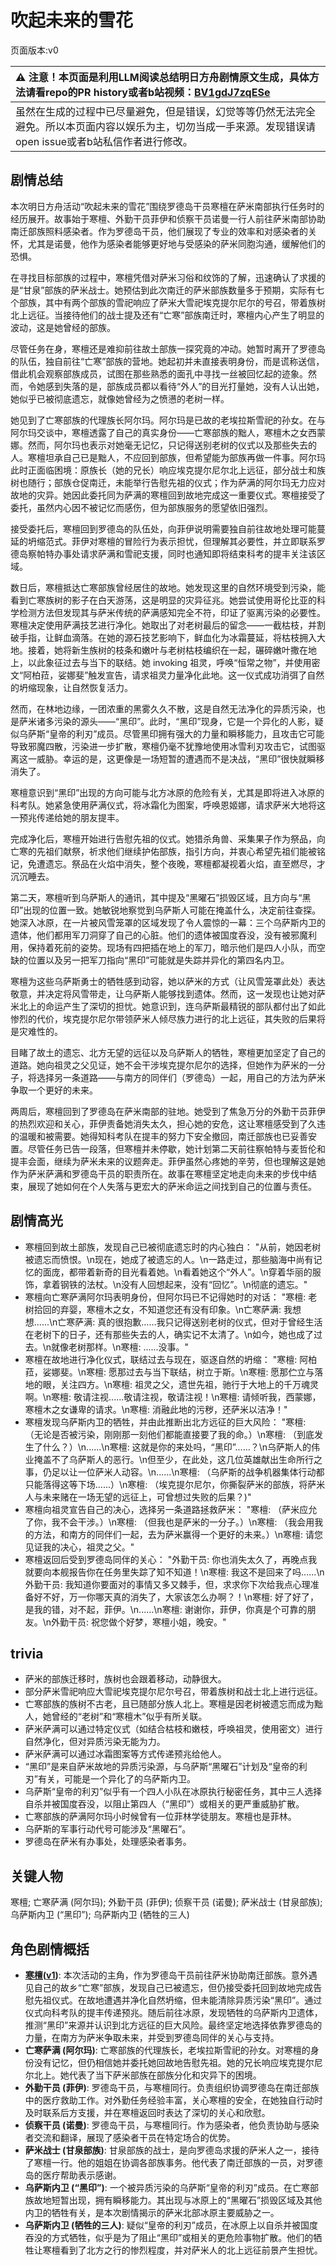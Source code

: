 # 吹起未来的雪花
页面版本:v0
 

| :warning: 注意！本页面是利用LLM阅读总结明日方舟剧情原文生成，具体方法请看repo的PR history或者b站视频：[BV1gdJ7zqESe](https://www.bilibili.com/video/BV1gdJ7zqESe/)         |
|:----------------------------|
| 虽然在生成的过程中已尽量避免，但是错误，幻觉等等仍然无法完全避免。所以本页面内容以娱乐为主，切勿当成一手来源。发现错误请open issue或者b站私信作者进行修改。|



## 剧情总结
本次明日方舟活动“吹起未来的雪花”围绕罗德岛干员寒檀在萨米南部执行任务时的经历展开。故事始于寒檀、外勤干员菲伊和侦察干员诺曼一行人前往萨米南部协助南迁部族照料感染者。作为罗德岛干员，他们展现了专业的效率和对感染者的关怀，尤其是诺曼，他作为感染者能够更好地与受感染的萨米同胞沟通，缓解他们的恐惧。

在寻找目标部族的过程中，寒檀凭借对萨米习俗和纹饰的了解，迅速确认了求援的是“甘泉”部族的萨米战士。她预估到此次南迁的萨米部族数量多于预期，实际有七个部族，其中有两个部族的雪祀响应了萨米大雪祀埃克提尔尼尔的号召，带着族树北上远征。当接待他们的战士提及还有“亡寒”部族南迁时，寒檀内心产生了明显的波动，这是她曾经的部族。

尽管任务在身，寒檀还是难抑前往故土部族一探究竟的冲动。她暂时离开了罗德岛的队伍，独自前往“亡寒”部族的营地。她起初并未直接表明身份，而是谎称送信，借此机会观察部族成员，试图在那些熟悉的面孔中寻找一丝被回忆起的迹象。然而，令她感到失落的是，部族成员都以看待“外人”的目光打量她，没有人认出她，她似乎已被彻底遗忘，就像她曾经为之愤懑的老树一样。

她见到了亡寒部族的代理族长阿尔玛。阿尔玛是已故的老埃拉斯雪祀的孙女。在与阿尔玛交谈中，寒檀透露了自己的真实身份——亡寒部族的黜人，寒檀木之女西蒙娜。然而，阿尔玛也表示对她毫无记忆，只记得送别老树的仪式以及那些失去的人。寒檀坦承自己已是黜人，不应回到部族，但希望能为部族再做一件事。阿尔玛此时正面临困境：原族长（她的兄长）响应埃克提尔尼尔北上远征，部分战士和族树也随行；部族仓促南迁，未能举行告慰先祖的仪式；作为萨满的阿尔玛无力应对故地的灾异。她因此委托同为萨满的寒檀回到故地完成这一重要仪式。寒檀接受了委托，虽然内心因不被记忆而感伤，但为部族服务的愿望依旧强烈。

接受委托后，寒檀回到罗德岛的队伍处，向菲伊说明需要独自前往故地处理可能蔓延的坍缩范式。菲伊对寒檀的冒险行为表示担忧，但理解其必要性，并立即联系罗德岛察帕特办事处请求萨满和雪祀支援，同时也通知即将结束科考的提丰关注该区域。

数日后，寒檀抵达亡寒部族曾经居住的故地。她发现这里的自然环境受到污染，能看到亡寒族树的影子在白天游荡，这是明显的灾异征兆。她尝试使用哥伦比亚的科学检测方法但发现其与萨米传统的萨满感知完全不符，印证了驱离污染的必要性。寒檀决定使用萨满技艺进行净化。她取出了对老树最后的留念——一截枯枝，并割破手指，让鲜血滴落。在她的源石技艺影响下，鲜血化为冰霜蔓延，将枯枝拥入大地。接着，她将新生族树的枝条和嫩叶与老树枯枝编织在一起，碾碎嫩叶撒在地上，以此象征过去与当下的联结。她 invoking 祖灵，呼唤“恒常之物”，并使用密文“阿柏菈，娑娜斐”触发宣告，请求祖灵力量净化此地。这一仪式成功消弭了自然的坍缩现象，让自然恢复活力。

然而，在林地边缘，一团浓重的黑雾久久不散，这是自然无法净化的异质污染，也是萨米诸多污染的源头——“黑印”。此时，“黑印”现身，它是一个异化的人影，疑似乌萨斯“皇帝的利刃”成员。尽管黑印拥有强大的力量和瞬移能力，且攻击它可能导致邪魔四散，污染进一步扩散，寒檀仍毫不犹豫地使用冰雪利刃攻击它，试图驱离这一威胁。幸运的是，这更像是一场短暂的遭遇而不是决战，“黑印”很快就瞬移消失了。

寒檀意识到“黑印”出现的方向可能与北方冰原的危险有关，尤其是即将进入冰原的科考队。她紧急使用萨满仪式，将冰霜化为图案，呼唤恩姬娜，请求萨米大地将这一预兆传递给她的朋友提丰。

完成净化后，寒檀开始进行告慰先祖的仪式。她猎杀角兽、采集果子作为祭品，向亡寒的先祖们献祭，祈求他们继续护佑部族，指引方向，并衷心希望先祖们能被铭记，免遭遗忘。祭品在火焰中消失，整个夜晚，寒檀都凝视着火焰，直至燃尽，才沉沉睡去。

第二天，寒檀听到乌萨斯人的通讯，其中提及“黑曜石”损毁区域，且方向与“黑印”出现的位置一致。她敏锐地察觉到乌萨斯人可能在掩盖什么，决定前往查探。她深入冰原，在一片被风雪笼罩的区域发现了令人震惊的一幕：三个乌萨斯内卫的遗体，他们都用军刀洞穿了自己的心脏。他们的遗体被国度吞没，没有被邪魔利用，保持着死前的姿势。现场有四把插在地上的军刀，暗示他们是四人小队，而空缺的位置以及另一把军刀指向“黑印”可能就是失踪并异化的第四名内卫。

寒檀为这些乌萨斯勇士的牺牲感到动容，她以萨米的方式（让风雪笼罩此处）表达敬意，并决定将风雪带走，让乌萨斯人能够找到遗体。然而，这一发现也让她对萨米北上的命运产生了深切的担忧。她意识到，连乌萨斯最精锐的部队都付出了如此惨烈的代价，埃克提尔尼尔带领萨米人倾尽族力进行的北上远征，其失败的后果将是灾难性的。

目睹了故土的遗忘、北方无望的远征以及乌萨斯人的牺牲，寒檀更加坚定了自己的道路。她向祖灵之父见证，她不会干涉埃克提尔尼尔的选择，但她作为萨米的一分子，将选择另一条道路——与南方的同伴们（罗德岛）一起，用自己的方法为萨米争取一个更好的未来。

两周后，寒檀回到了罗德岛在萨米南部的驻地。她受到了焦急万分的外勤干员菲伊的热烈欢迎和关心，菲伊责备她消失太久，担心她的安危，这让寒檀感受到了久违的温暖和被需要。她得知科考队在提丰的努力下安全撤回，南迁部族也已妥善安置。尽管任务已告一段落，但寒檀并未停歇，她计划第二天前往察帕特与麦哲伦和提丰会面，继续为萨米未来的议题奔走。菲伊虽然心疼她的辛劳，但也理解这是她作为萨米萨满和罗德岛干员的职责所在。故事在寒檀坚定地走向未来的步伐中结束，展现了她如何在个人失落与更宏大的萨米命运之间找到自己的位置与责任。
## 剧情高光
-   寒檀回到故土部族，发现自己已被彻底遗忘时的内心独白：
    "从前，她因老树被遗忘而愤恨。\n现在，她成了被遗忘的人。\n一路走过，那些脑海中尚有记忆的面庞，都带着新奇的目光看着她。\n看着她这个“外人”。\n穿着华丽的服饰，拿着钢铁的法杖。\n没有人回想起来，没有“回忆”。\n彻底的遗忘。"
-   寒檀向亡寒萨满阿尔玛表明身份，但阿尔玛已不记得她时的对话：
    "寒檀: 老树拾回的弃婴，寒檀木之女，不知道您还有没有印象。\n亡寒萨满: 我想想......\n亡寒萨满: 真的很抱歉......我只记得送别老树的仪式，但对于曾经生活在老树下的日子，还有那些失去的人，确实记不太清了。\n如今，她也成了过去。\n就像老树那样。\n寒檀: ......没事。"
-   寒檀在故地进行净化仪式，联结过去与现在，驱逐自然的坍缩：
    "寒檀: 阿柏菈，娑娜斐。\n寒檀: 愿那过去与当下联结，树立于斯。\n寒檀: 愿那伫立与落地的眼，关注四方。\n寒檀: 祖灵之父，遗世先祖，驰行于大地上的千万魂灵啊。\n寒檀: 敬请注视......敬请注视，敬请注视！\n寒檀: 请倾听我，西蒙娜，寒檀木之女谦卑的请求。\n寒檀: 消融此地的污秽，还萨米以洁净！"
-   寒檀发现乌萨斯内卫的牺牲，并由此推断出北方远征的巨大风险：
    "寒檀: （无论是否被污染，刚刚那一刻他们都能直接要了我的命。）\n寒檀: （到底发生了什么？）\n......\n寒檀: 这就是你的来处吗，“黑印”......？\n乌萨斯人的伟业掩盖不了乌萨斯人的恶行。\n但至少，在此处，这几位英雄献出生命所行之事，仍足以让一位萨米人动容。\n......\n寒檀: （乌萨斯的战争机器集体行动都只能落得这等下场......）\n寒檀: （埃克提尔尼尔，你撕裂萨米的部族，将萨米人与未来赌在一场无望的远征上，可曾想过失败的后果？)"
-   寒檀向祖灵宣告自己的决心，选择另一条道路拯救萨米：
    "寒檀: （萨米应允了你，我不会干涉。）\n寒檀: （但我也是萨米的一分子。）\n寒檀: （我会用我的方法，和南方的同伴们一起，去为萨米赢得一个更好的未来。）\n寒檀: 请您见证我的决心，祖灵之父。"
-   寒檀返回后受到罗德岛同伴的关心：
    "外勤干员: 你也消失太久了，再晚点我就要向本舰报告你在任务里失踪了知不知道！\n寒檀: 我这不是回来了吗......\n外勤干员: 我知道你要面对的事情又多又棘手，但，求求你下次给我点心理准备好不好，万一你哪天真的消失了，大家该怎么办啊？！\n寒檀: 好了好了，是我的错，对不起，菲伊。\n......\n寒檀: 谢谢你，菲伊，你真是个可靠的朋友。\n外勤干员: 祝您做个好梦，寒檀小姐，晚安。"
## trivia
-   萨米的部族迁移时，族树也会跟着移动，动静很大。
-   部分萨米雪祀响应大雪祀埃克提尔尼尔号召，带着族树和战士北上进行远征。
-   亡寒部族的族树不古老，且已随部分族人北上。寒檀是因老树被遗忘而成为黜人，她曾经的“老树”和“寒檀木”似乎有所关联。
-   萨米萨满可以通过特定仪式（如结合枯枝和嫩枝，呼唤祖灵，使用密文）进行自然净化，但对异质污染无能为力。
-   萨米萨满可以通过冰霜图案等方式传递预兆给他人。
-   “黑印”是来自萨米故地的异质污染源，与乌萨斯“黑曜石”计划及“皇帝的利刃”有关，可能是一个异化了的乌萨斯内卫。
-   乌萨斯“皇帝的利刃”似乎有一个四人小队在冰原执行秘密任务，其中三人选择自杀并被国度吞没，以阻止第四人（“黑印”）或相关的更严重威胁扩散。
-   亡寒部族的萨满阿尔玛小时候曾有一位菲林学徒朋友。寒檀也是菲林。
-   乌萨斯的军事行动代号可能涉及“黑曜石”。
-   罗德岛在萨米有办事处，处理感染者事务。
## 关键人物
寒檀; 亡寒萨满 (阿尔玛); 外勤干员 (菲伊); 侦察干员 (诺曼); 萨米战士 (甘泉部族); 乌萨斯内卫 (“黑印”); 乌萨斯内卫 (牺牲的三人)
## 角色剧情概括
-   **[寒檀](../char_v3/char_341_sntlla.md)([v1](../chars/char_341_sntlla.md))**: 本次活动的主角，作为罗德岛干员前往萨米协助南迁部族。意外遇见自己的故乡“亡寒”部族，发现自己已被遗忘，但仍接受委托回到故地完成告慰先祖仪式。在故地遭遇并净化自然坍缩，但未能清除异质污染“黑印”。通过仪式向科考队的提丰传递预兆。随后前往冰原，发现牺牲的乌萨斯内卫遗体，推测“黑印”来源并认识到北方远征的巨大风险。最终坚定地选择依靠罗德岛的力量，在南方为萨米争取未来，并受到罗德岛同伴的关心与支持。
-   **亡寒萨满 (阿尔玛)**: 亡寒部族的代理族长，老埃拉斯雪祀的孙女。对寒檀的身份没有记忆，但仍相信她并委托她回故地告慰先祖。她的兄长响应埃克提尔尼尔北上。她代表了当下萨米部族在部族分化和灾异下的困境。
-   **外勤干员 (菲伊)**: 罗德岛干员，与寒檀同行。负责组织协调罗德岛在南迁部族中的医疗救助工作。对外勤任务经验丰富，关心寒檀的安全，在她独自行动时及时联系后方支援，并在寒檀返回时表达了深切的关心和欣慰。
-   **侦察干员 (诺曼)**: 罗德岛干员，与寒檀同行。作为感染者，他负责协助与感染者交流和翻译，展现了感染者干员在特定场合的优势。
-   **萨米战士 (甘泉部族)**: 甘泉部族的战士，是向罗德岛求援的萨米人之一，接待了寒檀一行。他的姐姐在协调各部族事务。他代表了南迁部族的一员，对罗德岛的医疗帮助表示感谢。
-   **乌萨斯内卫 (“黑印”)**: 一个被异质污染的乌萨斯“皇帝的利刃”成员。在亡寒部族故地短暂出现，拥有瞬移能力。其出现与冰原上的“黑曜石”损毁区域及其他内卫的牺牲有关，是本次剧情揭示的萨米北部冰原主要威胁之一。
-   **乌萨斯内卫 (牺牲的三人)**: 疑似“皇帝的利刃”成员，在冰原上以自杀并被国度吞没的方式牺牲，似乎是为了阻止“黑印”或相关的更危险事物扩散。他们的牺牲让寒檀看到了北方之行的惨烈程度，并对萨米人的北上远征前景产生担忧。